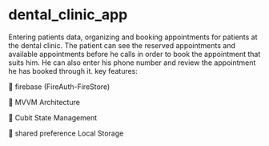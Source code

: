 # dental_clinic_app

Entering patients data, organizing and booking appointments for patients at the dental clinic. The patient can see the reserved appointments and available appointments before he calls in order to book the appointment that suits him. He can also enter his phone number and review the appointment he has booked through it.
 key features:
 
🔶 firebase (FireAuth-FireStore)

🔶 MVVM Architecture

🔶 Cubit State Management

🔶 shared preference Local Storage 




